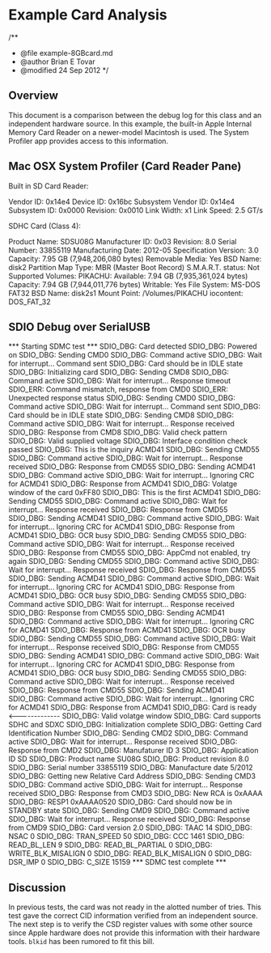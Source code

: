 Example Card Analysis
==============================================================================

/**
 * @file example-8GBcard.md
 * @author Brian E Tovar
 * @modified 24 Sep 2012
 */


Overview
------------------------------------------------------------------------------

This document is a comparison between the debug log for this class and an 
independent hardware source. In this example, the built-in Apple Internal 
Memory Card Reader on a newer-model Macintosh is used. The System Profiler 
app provides access to this information.


Mac OSX System Profiler (Card Reader Pane)
------------------------------------------------------------------------------

Built in SD Card Reader:

  Vendor ID:	          0x14e4
  Device ID:	          0x16bc
  Subsystem Vendor ID:	0x14e4
  Subsystem ID:	        0x0000
  Revision:	            0x0010
  Link Width:	          x1
  Link Speed:	          2.5 GT/s

SDHC Card (Class 4):

  Product Name:	          SDSU08G
  Manufacturer ID:	      0x03
  Revision:	              8.0
  Serial Number:	        33855119
  Manufacturing Date:	    2012-05
  Specification Version:	3.0
  Capacity:	              7.95 GB (7,948,206,080 bytes)
  Removable Media:	      Yes
  BSD Name:	              disk2
  Partition Map Type:	    MBR (Master Boot Record)
  S.M.A.R.T. status:	    Not Supported
  Volumes:
    PIKACHU:
      Available:	  7.94 GB (7,935,361,024 bytes)
      Capacity:	    7.94 GB (7,944,011,776 bytes)
      Writable:	    Yes
      File System:	MS-DOS FAT32
      BSD Name:	    disk2s1
      Mount Point:	/Volumes/PIKACHU
      iocontent:	  DOS_FAT_32


SDIO Debug over SerialUSB
------------------------------------------------------------------------------

*** Starting SDMC test ***
SDIO_DBG: Card detected
SDIO_DBG: Powered on
SDIO_DBG: Sending CMD0
SDIO_DBG: Command active
SDIO_DBG: Wait for interrupt... Command sent
SDIO_DBG: Card should be in IDLE state
SDIO_DBG: Initializing card
SDIO_DBG: Sending CMD8
SDIO_DBG: Command active
SDIO_DBG: Wait for interrupt... Response timeout
SDIO_ERR: Command mismatch, response from CMD0
SDIO_ERR: Unexpected response status
SDIO_DBG: Sending CMD0
SDIO_DBG: Command active
SDIO_DBG: Wait for interrupt... Command sent
SDIO_DBG: Card should be in IDLE state
SDIO_DBG: Sending CMD8
SDIO_DBG: Command active
SDIO_DBG: Wait for interrupt... Response received
SDIO_DBG: Response from CMD8
SDIO_DBG: Valid check pattern
SDIO_DBG: Valid supplied voltage
SDIO_DBG: Interface condition check passed
SDIO_DBG: This is the inquiry ACMD41
SDIO_DBG: Sending CMD55
SDIO_DBG: Command active
SDIO_DBG: Wait for interrupt... Response received
SDIO_DBG: Response from CMD55
SDIO_DBG: Sending ACMD41
SDIO_DBG: Command active
SDIO_DBG: Wait for interrupt... Ignoring CRC for ACMD41
SDIO_DBG: Response from ACMD41
SDIO_DBG: Volatge window of the card 0xFF80
SDIO_DBG: This is the first ACMD41
SDIO_DBG: Sending CMD55
SDIO_DBG: Command active
SDIO_DBG: Wait for interrupt... Response received
SDIO_DBG: Response from CMD55
SDIO_DBG: Sending ACMD41
SDIO_DBG: Command active
SDIO_DBG: Wait for interrupt... Ignoring CRC for ACMD41
SDIO_DBG: Response from ACMD41
SDIO_DBG: OCR busy
SDIO_DBG: Sending CMD55
SDIO_DBG: Command active
SDIO_DBG: Wait for interrupt... Response received
SDIO_DBG: Response from CMD55
SDIO_DBG: AppCmd not enabled, try again
SDIO_DBG: Sending CMD55
SDIO_DBG: Command active
SDIO_DBG: Wait for interrupt... Response received
SDIO_DBG: Response from CMD55
SDIO_DBG: Sending ACMD41
SDIO_DBG: Command active
SDIO_DBG: Wait for interrupt... Ignoring CRC for ACMD41
SDIO_DBG: Response from ACMD41
SDIO_DBG: OCR busy
SDIO_DBG: Sending CMD55
SDIO_DBG: Command active
SDIO_DBG: Wait for interrupt... Response received
SDIO_DBG: Response from CMD55
SDIO_DBG: Sending ACMD41
SDIO_DBG: Command active
SDIO_DBG: Wait for interrupt... Ignoring CRC for ACMD41
SDIO_DBG: Response from ACMD41
SDIO_DBG: OCR busy
SDIO_DBG: Sending CMD55
SDIO_DBG: Command active
SDIO_DBG: Wait for interrupt... Response received
SDIO_DBG: Response from CMD55
SDIO_DBG: Sending ACMD41
SDIO_DBG: Command active
SDIO_DBG: Wait for interrupt... Ignoring CRC for ACMD41
SDIO_DBG: Response from ACMD41
SDIO_DBG: OCR busy
SDIO_DBG: Sending CMD55
SDIO_DBG: Command active
SDIO_DBG: Wait for interrupt... Response received
SDIO_DBG: Response from CMD55
SDIO_DBG: Sending ACMD41
SDIO_DBG: Command active
SDIO_DBG: Wait for interrupt... Ignoring CRC for ACMD41
SDIO_DBG: Response from ACMD41
SDIO_DBG: Card is ready <-------------
SDIO_DBG: Valid volatge window
SDIO_DBG: Card supports SDHC and SDXC
SDIO_DBG: Initialization complete
SDIO_DBG: Getting Card Identification Number
SDIO_DBG: Sending CMD2
SDIO_DBG: Command active
SDIO_DBG: Wait for interrupt... Response received
SDIO_DBG: Response from CMD2
SDIO_DBG: Manufaturer ID 3
SDIO_DBG: Application ID SD
SDIO_DBG: Product name SU08G
SDIO_DBG: Product revision 8.0
SDIO_DBG: Serial number 33855119
SDIO_DBG: Manufacture date 5/2012
SDIO_DBG: Getting new Relative Card Address
SDIO_DBG: Sending CMD3
SDIO_DBG: Command active
SDIO_DBG: Wait for interrupt... Response received
SDIO_DBG: Response from CMD3
SDIO_DBG: New RCA is 0xAAAA
SDIO_DBG: RESP1 0xAAAA0520
SDIO_DBG: Card should now be in STANDBY state
SDIO_DBG: Sending CMD9
SDIO_DBG: Command active
SDIO_DBG: Wait for interrupt... Response received
SDIO_DBG: Response from CMD9
SDIO_DBG: Card version 2.0
SDIO_DBG: TAAC 14
SDIO_DBG: NSAC 0
SDIO_DBG: TRAN_SPEED 50
SDIO_DBG: CCC 1461
SDIO_DBG: READ_BL_LEN 9
SDIO_DBG: READ_BL_PARTIAL 0
SDIO_DBG: WRITE_BLK_MISALIGN 0
SDIO_DBG: READ_BLK_MISALIGN 0
SDIO_DBG: DSR_IMP 0
SDIO_DBG: C_SIZE 15159
*** SDMC test complete ***


Discussion
------------------------------------------------------------------------------

In previous tests, the card was not ready in the alotted number of tries. This 
test gave the correct CID information verified from an independent source. The 
next step is to verify the CSD register values with some other source since 
Apple hardware does not provide this information with their hardware tools. 
`blkid` has been rumored to fit this bill.